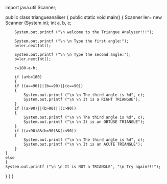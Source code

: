 import java.util.Scanner;

public class triangueanaliser
{
    public static void main()
    {
        Scanner ler= new Scanner (System.in);
        int a, b, c;
        
        System.out.printf ("\n welcome to the Triangue Analyzer!!!");
        
        System.out.printf ("\n \n Type the first angle:");
        a=ler.nextInt();
        
        System.out.printf ("\n \n Type the second angle:");
        b=ler.nextInt();
        
        c=180-a-b;
        
        if (a+b<180)
        {
        if ((a==90)||(b==90)||(c==90))
        {
            System.out.printf ("\n \n The third angle is %d", c);
            System.out.printf ("\n \n It is a RIGHT TRIANGUE");
        }
        if ((a>90)||(b>90)||(c>90))
        {
            System.out.printf ("\n \n The third angle is %d", c);
            System.out.printf ("\n \n It is an OBTUSE TRIANGUE");
        }
        if ((a<90)&&(b<90)&&(c<90))
        {
            System.out.printf ("\n \n The third angle is %d", c);
            System.out.printf ("\n \n It is an ACUTE TRIANGLE");
        }
    }
    else
    {
    System.out.printf ("\n \n It is NOT a TRIANGLE", "\n Try again!!!");
}
}
}

